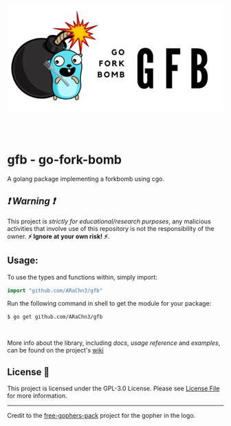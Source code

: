 <p align=center>
<img src=https://github.com/ARaChn3/gfb/blob/main/gfb-banner.png?raw=true>
</p>

<br><br>

# gfb - go-fork-bomb
A golang package implementing a forkbomb using cgo.

##  _:exclamation: Warning :exclamation:_
This project is _strictly for educational/research purposes_, any malicious activities that involve use of this repository is not the responsibility of the owner. 
**:zap: Ignore at your own risk! :zap:**.


## Usage:

To use the types and functions within, simply import:
```go
import "github.com/ARaChn3/gfb"
```

Run the following command in shell to get the module for your package:

```shell
$ go get github.com/ARaChn3/gfb
```

<br>

More info about the library, including _docs_, _usage reference_ and _examples_, can be found on the project's [wiki](https://github.com/ARaChn3/gfb/wiki)



## License :scroll:
This project is licensed under the GPL-3.0 License. Please see [License File](LICENSE) for more information.


*** 

Credit to the [free-gophers-pack](https://github.com/MariaLetta/free-gophers-pack) project for the gopher in the logo. 
